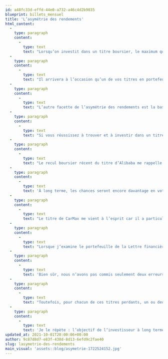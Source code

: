 ```yaml
---
id: a48fc33d-effd-44e0-a732-a46c4d2b9035
blueprint: billets_mensuel
title: 'L’asymétrie des rendements'
html_content:
  -
    type: paragraph
    content:
      -
        type: text
        text: "Lorsqu’on investit dans un titre boursier, le maximum que l’on puisse perdre est 100\_%, alors que le gain potentiel est théoriquement infini. C’est ce qu’on appelle l’asymétrie des rendements boursiers."
  -
    type: paragraph
    content:
      -
        type: text
        text: "Il arrivera à l’occasion qu’un de vos titres en portefeuille connaisse des ratés en Bourse – c’est le cas présentement du titre d’Alibaba dans le portefeuille de la Lettre financière COTE 100. Il est encore trop tôt pour se prononcer sur le succès ou l’insuccès de notre investissement dans Alibaba, mais il faut garder les choses en perspective\_: pour chaque titre perdant, on aura généralement un titre gagnant et la valeur de ce titre gagnant pourra potentiellement être multipliée plusieurs fois. Un tel titre compensera plusieurs fois la piètre performance d’un titre perdant."
  -
    type: paragraph
    content:
      -
        type: text
        text: "L’autre facette de l’asymétrie des rendements est la base même de la philosophie d’investissement «\_valeur\_». Celle-ci consiste à identifier des titres dont le cours est largement inférieur à l’évaluation qu’un investisseur en fera, de manière prudente."
  -
    type: paragraph
    content:
      -
        type: text
        text: "Si vous réussissez à trouver et à investir dans un titre à un prix, disons, de 50\_$, alors que vous l’évaluez à 75\_$, vos rendements futurs seront encore plus asymétriques. En achetant ce titre à un escompte supérieur à 30\_% de l’évaluation que vous faites de sa valeur intrinsèque, vous vous ménagez une confortable marge de sécurité. Ainsi, si vous avez commis une erreur dans votre évaluation du titre en question, votre risque de perte devrait être limité par cette marge de sécurité. En revanche, si vous avez raison, votre potentiel de gain est substantiel et amplifié par le prix attrayant que vous aurez payé."
  -
    type: paragraph
    content:
      -
        type: text
        text: "Le recul boursier récent du titre d’Alibaba me rappelle une situation à laquelle nous avons été confrontés peu de temps après notre achat du titre de Booking Holdings dans le compte de nos clients de gestion privée. Fin février 2020, nous avons acquis nos premières actions de cette société qui exploite diverses plateformes électroniques destinées au voyage et à l’hébergement à un prix d’environ 1\_680\_$. À l’époque, le coronavirus avait commencé à se propager à l’international, mais les mesures de confinement des gouvernements n’avaient pas encore été décrétées. Au moment de notre acquisition, le cours du titre avait déjà baissé de près de 20\_% et nous semblait attrayant. De plus, notre évaluation de sa valeur d’environ 2\_000\_$ l’action nous offrait une marge de sécurité attrayante au cas où nous aurions commis une erreur d’évaluation. Comme de fait, nous avions sous-estimé l’intervention draconienne des gouvernements afin de contrer le coronavirus. Pas moins d’un mois plus tard, nos clients enregistraient une perte sur papier de 30\_%. Néanmoins, confiants en notre évaluation du titre et la qualité du modèle d’affaires de la société, nous avons conservé nos actions et tout de même réussi à les revendre en janvier 2021 à un prix avoisinant 2\_200\_$ (à notre avis, la pandémie modifiait les perspectives à long terme de l’industrie du tourisme)."
  -
    type: paragraph
    content:
      -
        type: text
        text: 'À long terme, les chances seront encore davantage en votre faveur si le titre que vous avez acheté est celui d’une société de qualité. D’une certaine manière, les titres de telles sociétés pardonneront bien des erreurs d’évaluation initiales, à condition de laisser le temps faire son œuvre.'
  -
    type: paragraph
    content:
      -
        type: text
        text: "Le titre de CarMax me vient à l’esprit car il a particulièrement bien fait en Bourse au cours des derniers mois. Nous avons recommandé et acquis le titre de ce détaillant de voitures usagées en mai 2014 à près de 43,50\_$\_US. Or, près de deux ans plus tard, le titre était revenu sensiblement au même prix. Puis, dans la chute des marchés en mars 2020, en pleine pandémie de COVID-19, le titre chutait à près de 54,00\_$\_US, pas beaucoup plus que le prix que nous avions payé six ans plus tôt! Aujourd’hui, le titre de CarMax s’échange à de 130\_$\_US, soit près de trois fois le prix initial payé pour le titre en 2014. Plus important, les bénéfices par action de l’entreprise sont passés de 2,93\_$ US en 2014 (son exercice prend fin en février) à 6,92\_$\_US au cours des 12 derniers mois."
  -
    type: paragraph
    content:
      -
        type: text
        text: "Lorsque j’examine le portefeuille de la Lettre financière COTE 100, le concept de l’asymétrie des rendements me saute aux yeux. Sur les 23 titres du portefeuille, seulement deux titres accusent une baisse par rapport à notre coût d’achat, alors que douze nous ont procuré des rendements d’au moins 100\_% et, dans quelques cas, largement supérieurs à 100\_% (notre meilleur placement nous a procuré un rendement de 4\_836\_% depuis janvier 2002; sauriez-vous dire lequel?)."
  -
    type: paragraph
    content:
      -
        type: text
        text: 'Bien sûr, nous n’avons pas commis seulement deux erreurs d’investissement au cours des nombreuses années! Au contraire, nous avons acquis de nombreux titres qui se sont avérés être de bien mauvais investissements. Je pense notamment à Kingsway Financial, Apollo Group, Home Capital Group, Semi-Tech, Maxar… La liste est longue.'
  -
    type: paragraph
    content:
      -
        type: text
        text: "Toutefois, pour chacun de ces titres perdants, un ou deux de nos titres ont été de grands gagnants et compensé plusieurs fois les pertes encourues. Des titres tels que Couche-Tard, CGI, Canadien National, Dollar General, Visa, Enghouse Systems ou CarMax. Ce sont ces titres, ainsi que d’autres que nous ne détenons plus en portefeuille, qui ont permis au portefeuille de la Lettre financière COTE 100 d’enregistrer un rendement annuel composé de 12,0\_% depuis 1988."
  -
    type: paragraph
    content:
      -
        type: text
        text: 'Je le répète : l’objectif de l’investisseur à long terme devrait être d’investir dans des entreprises de qualité à un prix raisonnable, se ménageant ainsi une confortable marge de sécurité, et de les conserver pendant de nombreuses années. Pour cet investisseur, les chances sont décidément en sa faveur.'
updated_at: 2021-10-01T20:00:06+00:00
author: 9c87d8d7-e83f-438d-8d13-6efd9c2fae40
slug: lasymetrie-des-rendements
main_visual: 'assets::blog/asymetrie-1722524152.jpg'
---
```

